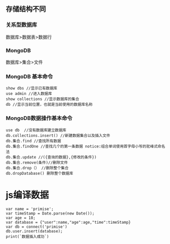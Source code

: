 ## 存储结构不同

### 关系型数据库
 数据库>数据表>数据行

### MongoDB
  数据库>集合>文件


 ### MongoDB 基本命令

```
show dbs //显示已有数据库
use admin //进入数据库
show collections //显示数据库的集合
db //显示当前位置，也就是当前使用的数据库名称
```

### MongoDB数据操作基本命令

```
use db  //没有数据库建立数据库
db.collections.insert() //新建数据集合以及插入文件
db.集合.find //查找所有数据
db.集合.findOne //查找几个的第一条数据 notice:组合单词使用首字母小写的驼峰式命名法
db.集合.update //({查询的数据},{修改的条件})
db.集合.remove(条件)//删除文件
db.集合.drop（） //删除整个集合
db.dropDatabase() 删除整个数据库
```


# js编译数据 

```
var name = 'primise';
var timeStamp = Date.parse(new Date());
var age = 18;
var database = {"user":name,"age":age,"time":timeStamp}
var db = connect('primise')
db.user.insert(database);
print(`数据插入成功`)
```